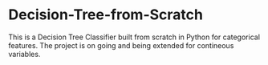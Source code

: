 # Decision-Tree-from-Scratch
This is a Decision Tree Classifier built from scratch in Python for categorical features.
The project is on going and being extended for contineous variables.
